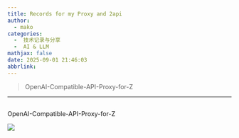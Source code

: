 ```yaml
---
title: Records for my Proxy and 2api
author: 
  - mako
categories:
  -  技术记录与分享  
  -  AI & LLM 
mathjax: false
date: 2025-09-01 21:46:03
abbrlink:
---
```

>  OpenAI-Compatible-API-Proxy-for-Z
<!--more-->
----
## 

OpenAI-Compatible-API-Proxy-for-Z   



<img src = "https://cdn.jsdelivr.net/gh/zhu-jl18/cdn4blog/avatar/avatar.jpg" style= "width: auto ">

